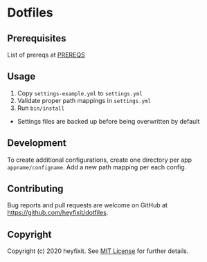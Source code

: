 # Dotfiles

## Prerequisites

List of prereqs at [PREREQS](PREREQS.md)

## Usage

1. Copy `settings-example.yml` to `settings.yml`
2. Validate proper path mappings in `settings.yml`
3. Run `bin/install`

- Settings files are backed up before being overwritten by default

## Development

To create additional configurations, create one directory per app `appname/configname`.
Add a new path mapping per each config.

## Contributing

Bug reports and pull requests are welcome on GitHub at <https://github.com/heyfixit/dotfiles>.

## Copyright

Copyright (c) 2020 heyfixit. See [MIT License](LICENSE.txt) for further details.

